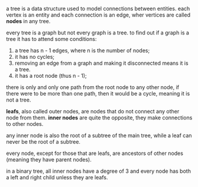 a tree is a data structure used to model connections between entities. each vertex is an entity and each connection is an edge, wher vertices are called **nodes** in any tree.

every tree is a graph but not every graph is a tree. to find out if a graph is a tree it has to attend some conditions:

1. a tree has n - 1 edges, where n is the number of nodes;
2. it has no cycles;
3. removing an edge from a graph and making it disconnected means it is a tree.
4. it has a root node (thus n - 1);

there is only and only one path from the root node to any other node, if there were to be more than one path, then it would be a cycle, meaning it is not a tree.

**leafs**, also called outer nodes, are nodes that do not connect any other node from them. **inner nodes** are quite the opposite, they make connections to other nodes.

any inner node is also the root of a subtree of the main tree, while a leaf can never be the root of a subtree.

every node, except for those that are leafs, are ancestors of other nodes (meaning they have parent nodes).

in a binary tree, all inner nodes have a degree of 3 and every node has both a left and right child unless they are leafs.
